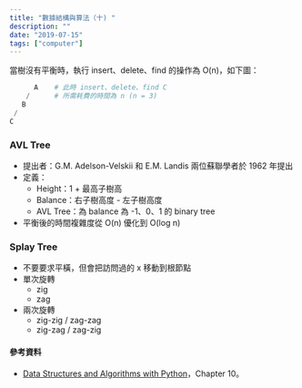 ```yaml
---
title: "數據結構與算法（十) "
description: ""
date: "2019-07-15"
tags: ["computer"]
---
```


當樹沒有平衡時，執行 insert、delete、find 的操作為 O(n)，如下圖： 
```python
      A    # 此時 insert、delete、find C 
    /      # 所需耗費的時間為 n (n = 3)
   B
 /
C
```
### AVL Tree
- 提出者：G.M. Adelson-Velskii 和 E.M. Landis 兩位蘇聯學者於 1962 年提出
- 定義：
    - Height：1 + 最高子樹高
    - Balance：右子樹高度 - 左子樹高度
    - AVL Tree：為 balance 為 -1、0、1 的 binary tree
- 平衡後的時間複雜度從 O(n) 優化到 O(log n)

### Splay Tree
- 不要要求平橫，但會把訪問過的 x 移動到根節點
- 單次旋轉
    - zig
    - zag
- 兩次旋轉
    - zig-zig / zag-zag
    - zig-zag / zag-zig

#### 參考資料
- [Data Structures and Algorithms with Python](https://www.amazon.com/Structures-Algorithms-Undergraduate-Computer-Science/dp/3319130714)，Chapter 10。
